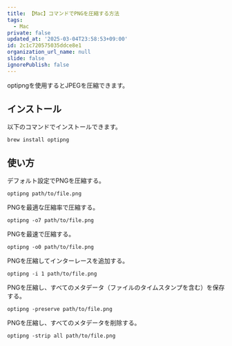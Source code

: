 ```yaml
---
title: 【Mac】コマンドでPNGを圧縮する方法
tags:
  - Mac
private: false
updated_at: '2025-03-04T23:58:53+09:00'
id: 2c1c720575035ddce8e1
organization_url_name: null
slide: false
ignorePublish: false
---
```

optipngを使用するとJPEGを圧縮できます。

## インストール

以下のコマンドでインストールできます。

```terminal
brew install optipng
```

## 使い方

デフォルト設定でPNGを圧縮する。

```terminal
optipng path/to/file.png
```

PNGを最適な圧縮率で圧縮する。
```terminal
optipng -o7 path/to/file.png
```

PNGを最速で圧縮する。
```terminal
optipng -o0 path/to/file.png
```

PNGを圧縮してインターレースを追加する。

```terminal
optipng -i 1 path/to/file.png
```

PNGを圧縮し、すべてのメタデータ（ファイルのタイムスタンプを含む）を保存する。
```terminal
optipng -preserve path/to/file.png
```

PNGを圧縮し、すべてのメタデータを削除する。

```terminal
optipng -strip all path/to/file.png
```
